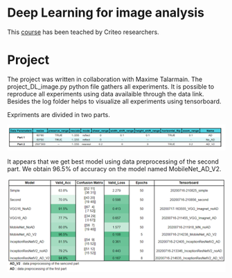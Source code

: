 <h1>Deep Learning for image analysis</h1>

This [course](https://github.com/criteo-research/master-iasd) has been teached by Criteo researchers. 

<h1>Project</h1>

The project was written in collaboration with Maxime Talarmain. 
The project_DL_image.py python file gathers all experiments. It is possible to reproduce all experiments using data availaible through the data link.
Besides the log folder helps to visualize all experiments using tensorboard. 

Expriments are divided in two parts. 

![Test Image 4](https://raw.githubusercontent.com/Olivierrd/IASD_master/master/Computer%20Vision/Data_Preprocessing.PNG)


It appears that we get best model using data preprocessing of the second part. We obtain 96.5% of accuracy on the model named MobileNet_AD_V2.

![Test Image 5](https://raw.githubusercontent.com/Olivierrd/IASD_master/master/Computer%20Vision/Results.PNG)
